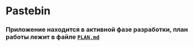 # Pastebin

### Приложение находится в активной фазе разработки, план работы лежит в файле [`PLAN.md`](PLAN.md)
